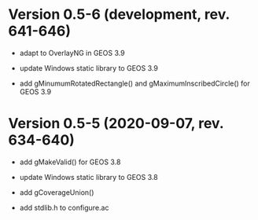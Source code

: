 # Version 0.5-6 (development, rev. 641-646)

* adapt to OverlayNG in GEOS 3.9

* update Windows static library to GEOS 3.9

* add gMinumumRotatedRectangle() and gMaximumInscribedCircle() for GEOS 3.9

# Version 0.5-5 (2020-09-07, rev. 634-640)

* add gMakeValid() for GEOS 3.8

* update Windows static library to GEOS 3.8

* add gCoverageUnion()

* add stdlib.h to configure.ac

